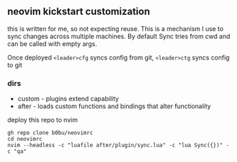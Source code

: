 ## neovim kickstart customization
this is written for me, so not expecting reuse. This is a mechanism I use to sync
changes across multiple machines. By default Sync tries from cwd and can be called
with empty args.

Once deployed 
`<leader>cfg` syncs config from git, `<leader>ctg` syncs config to git
### dirs
- custom - plugins extend capability
- after - loads custom functions and bindings that alter functionality

deploy this repo to nvim
```
gh repo clone b0bu/neovimrc
cd neovimrc
nvim --headless -c "luafile after/plugin/sync.lua" -c "lua Sync({})" -c "qa"
```


